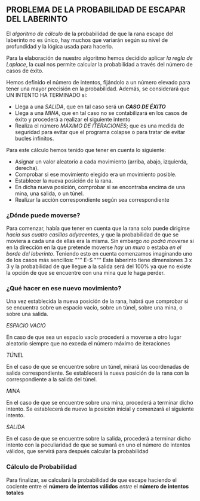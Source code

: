 ## PROBLEMA DE LA PROBABILIDAD DE ESCAPAR DEL LABERINTO

El *algoritmo de cálculo* de la probabilidad de que la rana escape del laberinto no es único, hay muchos que variarán según su nivel de profundidad y la lógica usada para hacerlo.

Para la elaboración de nuestro algoritmo hemos decidido aplicar *la regla de Laplace*, la cual nos permite calcular la probabilidad a través del número de casos de éxito. 

Hemos definido el número de intentos, fijándolo a un número elevado para tener una mayor precisión en la probabilidad. Además, se considerará que UN INTENTO HA TERMINADO si:
* Llega a una _SALIDA_, que en tal caso será un _**CASO DE ÉXITO**_
* Llega a una _MINA_, que en tal caso no se contabilizará en los casos de éxito y procederá a realizar el siguiente intento
* Realiza el número _MÁXIMO DE ITERACIONES_; que es una medida de seguridad para evitar que el programa colapse o para tratar de evitar bucles infinitos.

Para este cálculo hemos tenido que tener en cuenta lo siguiente:

- Asignar un valor aleatorio a cada movimiento (arriba, abajo, izquierda, derecha).
- Comprobar si ese movimiento elegido era un movimiento posible.
- Establecer la nueva posición de la rana.
- En dicha nueva posición, comprobar si se encontraba encima de una mina, una salida, o un túnel.
- Realizar la acción correspondiente según sea correspondiente


### ¿Dónde puede moverse?
Para comenzar, había que tener en cuenta que la rana solo puede dirigirse *hacia sus cuatro casillas adyacentes*, y que la probabilidad de que se moviera a cada una de ellas era la misma.
Sin embargo *no podrá moverse* si en la dirección en la que pretende moverse _hay un muro_ o estaba _en el borde del laberinto_.
Teniendo esto en cuenta comenzamos imaginando uno de los casos más sencillos:
"""
E-S
"""
Este laberinto tiene dimensiones 3 x 3 y la probabilidad de que llegue a la salida será del 100% ya que no existe la opción de que se encuentre con una mina que le haga perder.
### ¿Qué hacer en ese nuevo movimiento?

Una vez establecida la nueva posición de la rana, habrá que comprobar si se encuentra sobre un espacio vacío, sobre un túnel, sobre una mina, o sobre una salida.

*ESPACIO VACIO*

En caso de que sea un espacio vacío procederá a moverse a otro lugar aleatorio siempre que no exceda el número máximo de iteraciones

*TÚNEL*

En el caso de que se encuentre sobre un túnel, mirará las coordenadas de salida correspondiente.
Se establecerá la nueva posición de la rana con la correspondiente a la salida del túnel.

*MINA*

En el caso de que se encuentre sobre una mina, procederá a terminar dicho intento.
Se establecerá de nuevo la posición inicial y comenzará el siguiente intento.

*SALIDA*

En el caso de que se encuentre sobre la salida, procederá a terminar dicho intento con la peculiaridad de que se sumará en uno el número de intentos válidos, que servirá para después calcular la probabilidad

### Cálculo de Probabilidad

Para finalizar, se calculará la probabilidad de que escape haciendo el cociente entre el **número de intentos válidos** _entre_ el **número de intentos totales**
